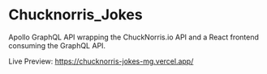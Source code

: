 # Chucknorris_Jokes
Apollo GraphQL API wrapping the ChuckNorris.io API and a React frontend consuming the GraphQL API.

Live Preview: https://chucknorris-jokes-mg.vercel.app/
